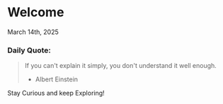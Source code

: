# Welcome

March 14th, 2025

### Daily Quote:
> If you can't explain it simply, you don't understand it well enough.
> 	- Albert Einstein

Stay Curious and keep Exploring!
